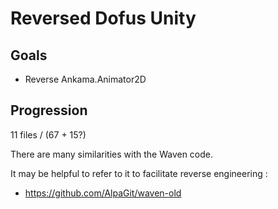 # Reversed Dofus Unity

## Goals
- Reverse Ankama.Animator2D

## Progression
11 files / (67 + 15?)


There are many similarities with the Waven code.

It may be helpful to refer to it to facilitate reverse engineering :
- https://github.com/AlpaGit/waven-old